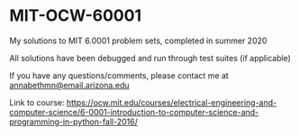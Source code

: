 # MIT-OCW-60001
My solutions to MIT 6.0001 problem sets, completed in summer 2020

All solutions have been debugged and run through test suites (if applicable) 

If you have any questions/comments, please contact me at annabethmn@email.arizona.edu

Link to course: https://ocw.mit.edu/courses/electrical-engineering-and-computer-science/6-0001-introduction-to-computer-science-and-programming-in-python-fall-2016/
